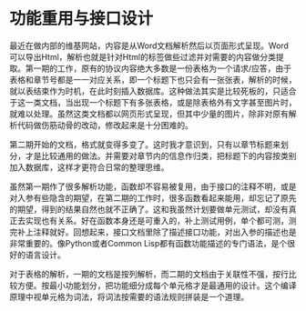 功能重用与接口设计
====
最近在做内部的维基网站，内容是从Word文档解析然后以页面形式呈现。Word可以导出Html，解析也就是针对Html的标签做些过滤并对需要的内容做分类提取。第一期的工作，原有的协议内容绝大多数是一份表格为一个请求/应答，由于表格和章节号都是一一对应关系，即一个标题下也只会有一张张表，解析的时候，就以表结束作为时机，在此时刻插入数据库。这种做法其实是比较死板的，只适合于这一类文档，当出现一个标题下有多张表格，或是除表格外有文字甚至图片时，就难以处理。虽然这类文档都以网页形式呈现，但其中少量的图片，除非对原有解析代码做伤筋动骨的改动，修改起来是十分困难的。

第二期开始的文档，格式就变得多变了。这时我才意识到，只有以章节标题来划分，才是比较通用的做法。并需要对章节内的信息作归类，把标题下的内容按类别加入数据库，这样才更符合日常的整理思维。

虽然第一期作了很多解析功能，函数却不容易被复用，由于接口的注释不明，或是对入参有些隐含的期望，在第二期的工作时，很多函数看起来能用，却忘记了原先的期望，得到的结果自然也就不正确了。这和我虽然计划要做单元测试，却没有真正去实现也有关系。好在函数本身还是可重入的，补上测试用例，单个都可测，测完补上注释就好。回想起来，接口文档里除了描述接口功能，对出入参的描述也是非常重要的。像Python或者Common Lisp都有函数功能描述的专门语法，是个很好的语言设计。

对于表格的解析，一期的文档是按列解析，而二期的文档由于关联性不强，按行比较方便。按最小功能划分，把功能细分成每个单元格才是最通用的设计。这个编译原理中视单元格为词法，将词法按需要的语法规则拼装是一个道理。
